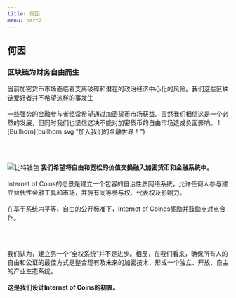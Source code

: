 ```yaml
---
title: 何因
menu: part2
---
```


## 何因
### 区块链为财务自由而生
<span class="column-left">
当前加密货币市场面临着支离破碎和潜在的政治经济中心化的风险。我们这些区块链爱好者并不希望这样的事发生<br><br>一些强势的金融参与者经常希望通过加密货币市场获益。虽然我们相信这是一个必然的发展，但同时我们也坚信这决不能对加密货币的自由市场造成负面影响。
</span><span class="column-right small" style="height: 14em;">![Bullhorn](bullhorn.svg "加入我们的金融世界！")</span>

<br><br>

<span class="column-left small" style="padding-top: 2em; height: 15em;">![比特钱包](bitcoin_wallet.svg "我们希望更多的灵活性、自由以及人性化。")</span><span class="column-right">
<b>我们希望将自由和宽松的价值交换融入加密货币和金融系统中。</b><br><br>Internet of Coins的愿景是建立一个包容的自治性质网络系统，允许任何人参与建立替代性金融工具和市场，并拥有同等参与权、代表权及影响力。<br><br>在基于系统内平等、自由的公开标准下，Internet of Coinds奖励并鼓励点对点合作。</span>

<br><br>

<span class="column-center">我们认为，建立另一个“全权系统”并不是进步。相反，在我们看来，确保所有人的自由和公证的最佳方式是整合现有及未来的加密技术，形成一个独立、开放、自主的产业生态系统。<br><br><b>这是我们设计Internet of Coins的初衷。</b></span>


